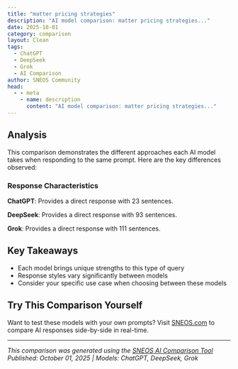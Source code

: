 ```yaml
---
title: "matter pricing strategies"
description: "AI model comparison: matter pricing strategies..."
date: 2025-10-01
category: comparison
layout: Clean
tags:
  - ChatGPT
  - DeepSeek
  - Grok
  - AI Comparison
author: SNEOS Community
head:
  - - meta
    - name: description
      content: "AI model comparison: matter pricing strategies..."
---
```


<ChatComparison
  title="matter pricing strategies"
  prompt="matter pricing strategies"
  :responses='{
    "ChatGPT": "Matter pricing strategies refer to the various approaches that businesses use to price their products or services to maximize profitability, compete effectively, and meet market demands. Here are some common pricing strategies:\n\n1. **Cost-Plus Pricing:**  \n   Adding a standard markup to the cost of the product to ensure a profit margin.\n\n2. **Competitive Pricing:**  \n   Setting prices based on competitors\u2019 pricing, either matching or undercutting to attract customers.\n\n3. **Value-Based Pricing:**  \n   Pricing based on the perceived value to the customer rather than on the cost.\n\n4. **Penetration Pricing:**  \n   Setting a low price initially to attract customers and gain market share, then gradually increasing the price.\n\n5. **Skimming Pricing:**  \n   Setting a high price initially to target customers willing to pay more, then lowering the price over time.\n\n6. **Psychological Pricing:**  \n   Using pricing tactics that have a psychological impact, such as $9.99 instead of $10, to encourage purchases.\n\n7. **Bundle Pricing:**  \n   Offering a set of products or services together at a lower price than if purchased separately.\n\n8. **Dynamic Pricing:**  \n   Changing prices based on demand, competitor prices, or other external factors in real time.\n\n9. **Premium Pricing:**  \n   Setting prices high to reflect exclusivity, quality, or luxury status.\n\n10. **Geographical Pricing:**  \n    Adjusting prices based on geographical location due to varying costs or market conditions.\n\nIf you meant a specific context by \u0022matter pricing strategies\u0022 (such as legal matter pricing in law firms or a particular industry), please clarify!",
    "DeepSeek": "Of course. \u0022Matter pricing strategies\u0022 refers to the various methods and models a company uses to set the price for its products or services. Choosing the right strategy is critical, as it directly impacts revenue, profitability, brand positioning, and market share.\n\nHere is a comprehensive breakdown of common and effective pricing strategies, categorized for clarity.\n\n---\n\n### 1. Cost-Based Pricing Strategies\nThese strategies focus on the company\u0027s internal costs as the primary factor.\n\n*   **Cost-Plus Pricing:** The simplest method. A fixed percentage (the \u0022markup\u0022) is added to the unit cost of a product.\n    *   **Formula:** \u0060Price = Unit Cost \u002B (Markup % \u00D7 Unit Cost)\u0060\n    *   **Example:** A retailer buys a shirt for $20 and uses a 50% markup. The selling price is $20 \u002B ($20 \u00D7 0.50) = $30.\n    *   **Pros:** Simple, ensures costs are covered, predictable profit.\n    *   **Cons:** Ignores competition and customer perceived value.\n\n*   **Target Profit Pricing:** Sets a price to achieve a specific target return on investment (ROI).\n    *   **Formula:** \u0060Price = Unit Cost \u002B (Desired ROI \u00D7 Investment) / Unit Sales\u0060\n    *   **Example:** A company invests $1 million to develop a product, wants a 20% ROI, and expects to sell 50,000 units with a $10 unit cost. Price = $10 \u002B (0.20 \u00D7 $1,000,000) / 50,000 = $14.\n    *   **Pros:** Focuses on profitability goals.\n    *   **Cons:** Relies on accurate sales volume forecasts.\n\n---\n\n### 2. Value-Based Pricing Strategies\nThese strategies set prices primarily on the customer\u0027s perceived value of the product or service.\n\n*   **Value-Based Pricing:** The price is set based on how much the customer believes a product is worth, often for unique or highly differentiated products.\n    *   **Example:** Apple iPhones, designer fashion, specialized SaaS software. A project management tool might charge $50/user/month because it saves companies an average of $100/user/month in efficiency gains.\n    *   **Pros:** Maximizes profit potential, aligns price with customer willingness to pay, strengthens brand value.\n    *   **Cons:** Difficult to quantify perceived value, requires deep customer understanding.\n\n*   **Perceived Value Pricing:** Similar to value-based, but more focused on the psychological and emotional factors influencing a customer\u0027s perception.\n    *   **Example:** A celebrity-endorsed perfume, a luxury hotel experience, organic food.\n\n---\n\n### 3. Competition-Based Pricing Strategies\nThese strategies set prices based on what competitors are charging.\n\n*   **Competitive Pricing:** Setting a price at or near the price of competitors. Common in markets with similar commodities (e.g., gasoline, basic groceries).\n    *   **Pros:** Simple, safe in a stable market.\n    *   **Cons:** Can lead to price wars, ignores your own cost structure.\n\n*   **Price Leadership:** One dominant firm in an industry sets the price, and other, smaller competitors follow.\n    *   **Example:** Amazon in e-commerce often dictates pricing expectations that other retailers feel compelled to match.\n\n*   **Going-Rate Pricing:** Charging the \u0022going rate\u0022 or the current average price in the market.\n    *   **Example:** Consultants, freelance developers.\n\n---\n\n### 4. Customer-Focused Pricing Strategies\nThese strategies are designed to appeal directly to customer psychology and behavior.\n\n*   **Penetration Pricing:** Setting a very low initial price to quickly gain market share and attract a large number of customers. The price is often raised later.\n    *   **Example:** Streaming services like Netflix or Disney\u002B when they launch in a new country.\n    *   **Pros:** Rapid customer acquisition, discourages competition.\n    *   **Cons:** Low initial profit, risk of alienating early adopters if price rises too much.\n\n*   **Skimming Pricing:** Setting a high initial price for a new, innovative product to maximize revenue from early adopters, then gradually lowering it over time.\n    *   **Example:** New technology like 4K TVs, video game consoles, and smartphones.\n    *   **Pros:** Maximizes early profits, helps recoup R\u0026D costs.\n    *   **Cons:** Attracts competition, limited market size at the high price.\n\n*   **Psychological Pricing:** Setting prices that have a psychological impact.\n    *   **Charm Pricing:** Pricing just below a round number (e.g., $9.99 instead of $10.00). The left-digit effect makes it seem significantly cheaper.\n    *   **Prestige Pricing:** Setting a high, round-number price to reinforce quality and exclusivity (e.g., $100 instead of $99.99).\n\n*   **Bundle Pricing:** Selling multiple products or services together at a lower price than if they were purchased individually.\n    *   **Example:** Fast-food \u0022value meals,\u0022 software suites like Adobe Creative Cloud, cable TV packages.\n    *   **Pros:** Increases average transaction value, can help sell less popular items.\n    *   **Cons:** Can reduce perceived value of individual items.\n\n*   **Freemium Pricing:** Offering a basic version of a product or service for free, while charging for advanced features, functionality, or capacity.\n    *   **Example:** Spotify (free with ads, paid without), Dropbox (free limited storage, paid for more), LinkedIn (free basic, paid Premium).\n    *   **Pros:** Low barrier to entry, builds a large user base, effective for upselling.\n    *   **Cons:** Must carefully balance free vs. paid features; requires a large volume of users to be profitable.\n\n---\n\n### 5. Dynamic Pricing Strategies\nPrices are flexibly adjusted in real-time based on market demand, time, or customer segment.\n\n*   **Time-Based Pricing:** Changing price based on time of day, day of the week, or season.\n    *   **Example:** Surge pricing on Uber/Lyft, airline tickets, electricity rates, hotel rooms during peak season.\n    *   **Pros:** Maximizes revenue during high demand, manages capacity.\n    *   **Cons:** Can frustrate customers perceived as \u0022unfair.\u0022\n\n*   **Auction-Based Pricing:** The price is determined by competitive bidding.\n    *   **Example:** eBay, Google Ads auctions, Sotheby\u0027s.\n\n---\n\n### How to Choose the Right Pricing Strategy\n\nThere is no one-size-fits-all solution. The best strategy depends on a combination of factors:\n\n1.  **Your Costs:** Know your break-even point.\n2.  **Customer Perceived Value:** How much is your solution worth to your target customer?\n3.  **Your Business Objectives:** Are you aiming for market share, profit maximization, or clearing inventory?\n4.  **Target Market \u0026 Customer Segments:** What is their price sensitivity?\n5.  **Competitive Landscape:** How are your competitors priced, and how differentiated is your offering?\n6.  **Product Lifecycle Stage:** New products may suit skimming or penetration, while mature products may need value-based or competitive pricing.\n\nThe most successful companies often use a hybrid approach, combining elements from several strategies to create a sophisticated and effective pricing model.",
    "Grok": "I believe you meant to ask about \u0022market pricing strategies\u0022 or pricing strategies in general. If you\u0027re referring to something else, please clarify. I\u0027ll assume you\u0027re asking about pricing strategies for products or services in a market context and provide an overview of common pricing strategies used by businesses.\n\nPricing strategies are methods companies use to set the prices of their products or services to maximize profits, attract customers, or achieve other business objectives. The right pricing strategy depends on factors like target market, competition, product lifecycle, and business goals. Below are some common pricing strategies:\n\n---\n\n### 1. **Cost-Plus Pricing**\n   - **Definition**: Setting the price by adding a markup (profit margin) to the cost of producing the product or service.\n   - **How It Works**: Calculate the total cost (fixed and variable costs) and add a percentage or fixed amount as profit.\n   - **Advantages**:\n     - Simple to implement.\n     - Ensures all costs are covered.\n   - **Disadvantages**:\n     - Ignores market demand and competitor pricing.\n     - May result in overpricing or underpricing.\n   - **Best For**: Industries with stable costs and less competition, like construction or manufacturing.\n\n   **Example**: A product costs $10 to make, and the company adds a 50% markup, so the price is $15.\n\n---\n\n### 2. **Value-Based Pricing**\n   - **Definition**: Setting the price based on the perceived value to the customer rather than the cost.\n   - **How It Works**: Research customer willingness to pay and price the product accordingly.\n   - **Advantages**:\n     - Maximizes profits by capturing the value customers place on the product.\n     - Focuses on customer needs.\n   - **Disadvantages**:\n     - Requires in-depth market research.\n     - Can be subjective and harder to quantify.\n   - **Best For**: Premium or unique products, such as luxury goods or innovative technology.\n\n   **Example**: A software company charges $500 for a tool because customers believe it saves them $2,000 in time and resources.\n\n---\n\n### 3. **Competitive Pricing**\n   - **Definition**: Setting prices based on what competitors charge for similar products or services.\n   - **How It Works**: Analyze competitors\u2019 prices and set yours slightly lower, higher, or at the same level, depending on positioning.\n   - **Advantages**:\n     - Helps stay competitive in the market.\n     - Simple to implement with market data.\n   - **Disadvantages**:\n     - May lead to price wars, reducing profitability.\n     - Ignores unique value propositions.\n   - **Best For**: Highly competitive markets with similar products, like retail or e-commerce.\n\n   **Example**: A store prices a TV at $299 because competitors sell similar models for $300.\n\n---\n\n### 4. **Penetration Pricing**\n   - **Definition**: Setting a low initial price to attract customers and gain market share, with plans to raise prices later.\n   - **How It Works**: Launch a product at a low price to encourage trial and build a customer base.\n   - **Advantages**:\n     - Quickly attracts customers.\n     - Builds brand awareness and loyalty.\n   - **Disadvantages**:\n     - Low profit margins initially.\n     - Risk of customers perceiving the product as low-quality.\n   - **Best For**: New products or businesses entering a competitive market.\n\n   **Example**: A streaming service offers a $1/month subscription for the first year to gain subscribers, then increases to $10/month.\n\n---\n\n### 5. **Skimming Pricing**\n   - **Definition**: Setting a high initial price to maximize profits from early adopters, then lowering it over time.\n   - **How It Works**: Target customers willing to pay a premium for a new or exclusive product, then reduce the price to attract a broader audience.\n   - **Advantages**:\n     - High initial profits.\n     - Positions the product as premium.\n   - **Disadvantages**:\n     - Limited initial market size.\n     - May alienate price-sensitive customers.\n   - **Best For**: Innovative or high-tech products with little competition, like new smartphones or gadgets.\n\n   **Example**: A new gaming console launches at $700 to target enthusiasts, then drops to $400 after a few months.\n\n---\n\n### 6. **Psychological Pricing**\n   - **Definition**: Setting prices to influence customer perceptions and encourage purchases based on emotional responses.\n   - **How It Works**: Use pricing tactics like $9.99 instead of $10 to make the price seem lower.\n   - **Advantages**:\n     - Increases perceived affordability.\n     - Boosts sales through emotional triggers.\n   - **Disadvantages**:\n     - Can seem manipulative if overused.\n     - May not work for luxury goods.\n   - **Best For**: Retail, e-commerce, and consumer goods.\n\n   **Example**: Pricing a product at $19.99 instead of $20 to make it appear cheaper.\n\n---\n\n### 7. **Bundle Pricing**\n   - **Definition**: Offering multiple products or services together at a lower price than if purchased individually.\n   - **How It Works**: Combine related items into a package deal to encourage larger purchases.\n   - **Advantages**:\n     - Increases perceived value.\n     - Encourages sales of slower-moving items.\n   - **Disadvantages**:\n     - May reduce profit margins.\n     - Customers may not want all items in the bundle.\n   - **Best For**: Retail, telecom, and subscription services.\n\n   **Example**: A cable company offers TV, internet, and phone services for $99/month instead of $120 if bought separately.\n\n---\n\n### 8. **Dynamic Pricing**\n   - **Definition**: Adjusting prices in real-time based on demand, supply, customer behavior, or other factors.\n   - **How It Works**: Use algorithms to change prices frequently, often seen in online platforms.\n   - **Advantages**:\n     - Maximizes revenue by adapting to market conditions.\n     - Targets price-sensitive customers.\n   - **Disadvantages**:\n     - Can frustrate customers if prices fluctuate too much.\n     - Requires advanced technology and data analysis.\n   - **Best For**: Airlines, ride-sharing apps, and e-commerce.\n\n   **Example**: An airline increases ticket prices as seats fill up or during peak travel seasons.\n\n---\n\n### 9. **Freemium Pricing**\n   - **Definition**: Offering a basic product or service for free while charging for premium features or upgrades.\n   - **How It Works**: Attract users with a free version, then upsell paid plans with additional benefits.\n   - **Advantages**:\n     - Lowers entry barrier for customers.\n     - Builds a large user base quickly.\n   - **Disadvantages**:\n     - Many users may never upgrade to paid plans.\n     - High cost to support free users.\n   - **Best For**: Software, apps, and digital services.\n\n   **Example**: A mobile game is free to download but charges for in-game purchases or ad removal.\n\n---\n\n### 10. **Premium Pricing**\n   - **Definition**: Setting a high price to position a product or service as exclusive or superior.\n   - **How It Works**: Use price as a signal of quality or status to attract high-end customers.\n   - **Advantages**:\n     - Enhances brand image.\n     - Higher profit margins.\n   - **Disadvantages**:\n     - Limited customer base.\n     - Must justify the price with quality or branding.\n   - **Best For**: Luxury goods, fashion, and niche markets.\n\n   **Example**: A luxury watch brand prices its products at $5,000 to emphasize exclusivity.\n\n---\n\n### Factors to Consider When Choosing a Pricing Strategy\n1. **Target Market**: Understand your customers\u2019 willingness to pay and sensitivity to price.\n2. **Competition**: Analyze how competitors price similar products and position yourself accordingly.\n3. **Product Lifecycle**: Adjust pricing based on whether the product is new, mature, or declining.\n4. **Costs**: Ensure the price covers costs and supports profitability.\n5. **Brand Positioning**: Align pricing with how you want your brand to be perceived (affordable, premium, etc.).\n6. **Market Conditions**: Consider economic factors, demand trends, and seasonality.\n\n---\n\nIf you meant something else by \u0022matter pricing strategies,\u0022 such as a specific industry or topic, please provide more context, and I\u2019ll tailor the response accordingly!"
  }'
  published-date="23:53"
/>

## Analysis

This comparison demonstrates the different approaches each AI model takes when responding to the same prompt. Here are the key differences observed:

### Response Characteristics

**ChatGPT**: Provides a direct response with 23 sentences. 

**DeepSeek**: Provides a direct response with 93 sentences. 

**Grok**: Provides a direct response with 111 sentences. 

## Key Takeaways

- Each model brings unique strengths to this type of query
- Response styles vary significantly between models
- Consider your specific use case when choosing between these models

## Try This Comparison Yourself

Want to test these models with your own prompts? Visit [SNEOS.com](https://sneos.com) to compare AI responses side-by-side in real-time.

---

*This comparison was generated using the [SNEOS AI Comparison Tool](https://sneos.com)*
*Published: October 01, 2025 | Models: ChatGPT, DeepSeek, Grok*
